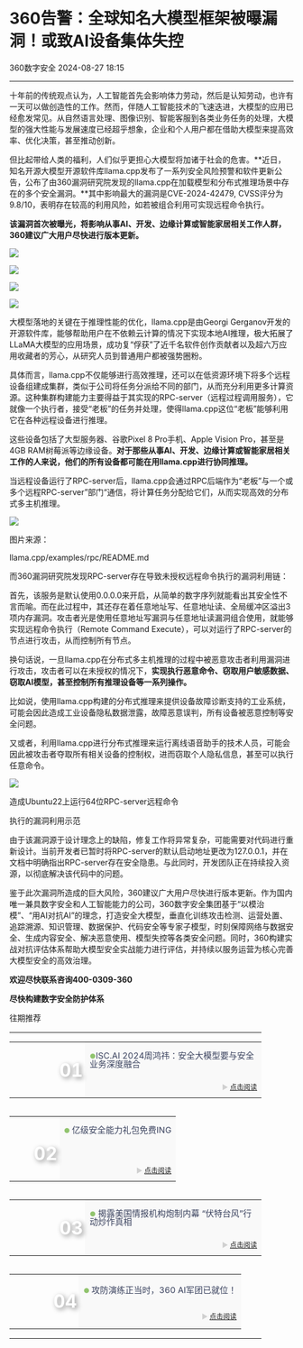 #  360告警：全球知名大模型框架被曝漏洞！或致AI设备集体失控   
 360数字安全   2024-08-27 18:15  
  
****  
十年前的传统观点认为，人工智能首先会影响体力劳动，然后是认知劳动，也许有一天可以做创造性的工作。然而，伴随人工智能技术的飞速迭进，大模型的应用已经愈发常见。从自然语言处理、图像识别、智能客服到各类业务任务的处理，大模型的强大性能与发展速度已经超乎想象，企业和个人用户都在借助大模型来提高效率、优化决策，甚至推动创新。  
  
  
但比起带给人类的福利，人们似乎更担心大模型将加诸于社会的危害。**近日，知名开源大模型开源软件库llama.cpp发布了一系列安全风险预警和软件更新公告，公布了由360漏洞研究院发现的llama.cpp在加载模型和分布式推理场景中存在的多个安全漏洞。**其中影响最大的漏洞是CVE-2024-42479, CVSS评分为9.8/10，表明存在较高的利用风险，如若被组合利用可实现远程命令执行。  
  
  
**该漏洞首次被曝光，将影响从事AI、开发、边缘计算或智能家居相关工作人群，360建议广大用户尽快进行版本更新。**  
  
  
![](https://mmbiz.qpic.cn/sz_mmbiz_png/pLEuriaaPnU35VoLib2bkYB9G5NcNXlDDkeWQicVyBQEpqDSgkAMmhnc3MLxIKBEAKwNG0hqCzL78gHicR5QwibJfOQ/640?wx_fmt=png&from=appmsg "")  
  
![](https://mmbiz.qpic.cn/sz_mmbiz_png/pLEuriaaPnU35VoLib2bkYB9G5NcNXlDDktMdOUacicr7YbzrtwofaGwOJhSoB5buGu2y0JiccgoEOFia7EoI5Jjn4A/640?wx_fmt=png&from=appmsg "")  
  
![](https://mmbiz.qpic.cn/sz_mmbiz_png/pLEuriaaPnU35VoLib2bkYB9G5NcNXlDDkqiaSicXgMKRkL3LZvu1XGBSib7aQbNZpt56BvZicSLvaS1EBf7z9FYbjNA/640?wx_fmt=png&from=appmsg "")  
  
![](https://mmbiz.qpic.cn/sz_mmbiz_png/pLEuriaaPnU35VoLib2bkYB9G5NcNXlDDkDSpSYNRTibwO3D0iaG26NiaNWibIkhicV13tBN9vYGicolEl6zFBcicf0POJQ/640?wx_fmt=png&from=appmsg "")  
  
  
  
  
大模型落地的关键在于推理性能的优化，llama.cpp是由Georgi Gerganov开发的开源软件库，能够帮助用户在不依赖云计算的情况下实现本地AI推理，极大拓展了LLaMA大模型的应用场景，成功复“俘获”了近千名软件创作贡献者以及超六万应用收藏者的芳心，从研究人员到普通用户都被强势圈粉。  
  
  
具体而言，llama.cpp不仅能够进行高效推理，还可以在低资源环境下将多个远程设备组建成集群，类似于公司将任务分派给不同的部门，从而充分利用更多计算资源。这种集群构建能力主要得益于其实现的RPC-server（远程过程调用服务），它就像一个执行者，接受“老板”的任务并处理，使得llama.cpp这位“老板”能够利用它在各种远程设备进行推理。  
  
  
这些设备包括了大型服务器、谷歌Pixel 8 Pro手机、Apple Vision Pro，甚至是4GB RAM树莓派等边缘设备。**对于那些从事AI、开发、边缘计算或智能家居相关工作的人来说，他们的所有设备都可能在用llama.cpp进行协同推理。**  
  
  
当远程设备运行了RPC-server后，llama.cpp会通过RPC后端作为“老板”与一个或多个远程RPC-server”部门“通信，将计算任务分配给它们，从而实现高效的分布式多主机推理。  
  
![](https://mmbiz.qpic.cn/sz_mmbiz_png/pLEuriaaPnU35VoLib2bkYB9G5NcNXlDDkr2ZMs6iaA9LF0jib5sjG86pvYMhf7Vhw0IO5ib59pic88LYevOmtBU7TSA/640?wx_fmt=png&from=appmsg "")  
  
图片来源：  
  
llama.cpp/examples/rpc/README.md  
  
  
而360漏洞研究院发现RPC-server存在导致未授权远程命令执行的漏洞利用链：  
  
  
首先，该服务是默认使用0.0.0.0来开启，从简单的数字序列就能看出其安全性不言而喻。而在此过程中，其还存在着任意地址写、任意地址读、全局缓冲区溢出3项内存漏洞。攻击者光是使用任意地址写漏洞与任意地址读漏洞组合使用，就能够实现远程命令执行（Remote Command Execute），可以对运行了RPC-server的节点进行攻击，从而控制所有节点。  
  
  
换句话说，一旦llama.cpp在分布式多主机推理的过程中被恶意攻击者利用漏洞进行攻击，攻击者可以在未授权的情况下，**实现执行恶意命令、窃取用户敏感数据、窃取AI模型，甚至控制所有推理设备等一系列操作。**  
  
  
比如说，使用llama.cpp构建的分布式推理来提供设备故障诊断支持的工业系统，可能会因此造成工业设备隐私数据泄露，故障恶意误判，所有设备被恶意控制等安全问题。  
  
  
又或者，利用llama.cpp进行分布式推理来运行离线语音助手的技术人员，可能会因此被攻击者夺取所有相关设备的控制权，进而窃取个人隐私信息，甚至可以执行任意命令。  
  
  
![](https://mmbiz.qpic.cn/sz_mmbiz_png/pLEuriaaPnU35VoLib2bkYB9G5NcNXlDDkvz3Ec2ia5SJwd3TH71UjsaoAWgXUZYVgiapXq4tZQJlOLxNkAgSFPhQg/640?wx_fmt=png&from=appmsg "")  
  
造成Ubuntu22上运行64位RPC-server远程命令  
  
执行的漏洞利用示范  
  
  
由于该漏洞源于设计理念上的缺陷，修复工作将异常复杂，可能需要对代码进行重新设计。当前开发者已暂时将RPC-server的默认启动地址更改为127.0.0.1，并在文档中明确指出RPC-server存在安全隐患。与此同时，开发团队正在持续投入资源，以彻底解决该代码中的问题。  
  
  
  
  
鉴于此次漏洞所造成的巨大风险，360建议广大用户尽快进行版本更新。作为国内唯一兼具数字安全和人工智能能力的公司，360数字安全集团基于“以模治模”、“用AI对抗AI”的理念，打造安全大模型，垂直化训练攻击检测、运营处置、追踪溯源、知识管理、数据保护、代码安全等专家子模型，时刻保障网络与数据安全、生成内容安全、解决恶意使用、模型失控等各类安全问题。同时，360构建实战对抗评估体系帮助大模型安全实战能力进行评估，并持续以服务运营为核心完善大模型安全的高效治理。  
  
  
**欢迎尽快联系咨询400-0309-360**  
  
**尽快构建数字安全防护体系**  
  
  
  
往期推荐  
  
<table><tbody><tr opera-tn-ra-comp="_$.pages:0.layers:0.comps:2.classicTable1:0"><td colspan="1" rowspan="1" opera-tn-ra-cell="_$.pages:0.layers:0.comps:2.classicTable1:0.td@@0" style="border-width: 0px;border-color: rgb(62, 62, 62) rgb(62, 62, 62) rgb(255, 255, 255);border-style: none;padding: 0px 0px 10px;" width="100.0000%"><section style="min-height: 40px;margin-right: 0%;margin-left: 0%;"><section style="width: 100%;margin-right: auto;margin-bottom: -10px;margin-left: auto;"><table width="100%"><tbody><tr opera-tn-ra-comp="_$.pages:0.layers:0.comps:2.classicTable1:0.td@@0:0.classicTable1:0"><td colspan="1" opera-tn-ra-cell="_$.pages:0.layers:0.comps:2.classicTable1:0.td@@0:0.classicTable1:0.td@@0" rowspan="2" style="border-color: rgb(62, 62, 62);border-style: none;background-position: 52.5363% 45.7778%;background-repeat: no-repeat;background-attachment: scroll;vertical-align: bottom;background-image: url(&#34;https://mmbiz.qpic.cn/sz_mmbiz_png/pLEuriaaPnU14AcNaY0PIJoaNmAU5DqI0jGNicIKvysfib1bw1jDIzNRNiaic2ibPEXQWN2ZQY5MGGskyYYBtHqmh3FQ/640?wx_fmt=png&#34;);padding: 0px;background-size: 114.91% !important;" width="30.0000%"><section style="margin-right: 0%;margin-bottom: 4px;margin-left: 0%;"><section style="text-align: right;padding-right: 4px;padding-left: 4px;color: rgb(255, 255, 255);font-size: 32px;line-height: 1;text-shadow: rgb(140, 140, 140) 3px 3px 9px;"><p><strong>01</strong></p></section></section></td><td colspan="1" rowspan="1" opera-tn-ra-cell="_$.pages:0.layers:0.comps:2.classicTable1:0.td@@0:0.classicTable1:0.td@@1" style="border-color: rgb(62, 62, 62);border-style: none;padding-top: 0px;padding-bottom: 0px;background-color: rgb(249, 249, 249);" width="70.0000%"><section style="margin-top: 10px;margin-right: 0%;margin-left: 0%;"><section style="color: rgb(140, 140, 140);line-height: 1;"><p style="text-wrap: wrap;"><span style="font-size: 12px;color: rgb(145, 196, 110);">●</span><span style="font-size: 15px;color: rgb(58, 66, 94);">ISC.AI 2024周鸿祎：安全大模型要与安全业务深度融合</span></p></section></section></td></tr><tr opera-tn-ra-comp="_$.pages:0.layers:0.comps:2.classicTable1:0.td@@0:0.classicTable1:1"><td colspan="1" rowspan="1" opera-tn-ra-cell="_$.pages:0.layers:0.comps:2.classicTable1:0.td@@0:0.classicTable1:1.td@@0" style="border-color: rgb(62, 62, 62);border-style: none;padding-top: 0px;padding-bottom: 0px;background-color: rgb(249, 249, 249);" width="70.0000%"><section style="margin: 10px 0%;"><section style="line-height: 1;color: rgb(140, 140, 140);font-size: 12px;"><p style="text-align: right;text-wrap: wrap;"><span style="color: rgb(208, 208, 208);">► <a target="_blank" href="http://mp.weixin.qq.com/s?__biz=MzA4MTg0MDQ4Nw==&amp;mid=2247573108&amp;idx=1&amp;sn=2739b368d965fe0ae4dd4319e17f0d23&amp;chksm=9f8d4e7ca8fac76a06d8fac278c8289eade5b8df25d9c1b82ef9053101d55afe3bab84dde90a&amp;scene=21#wechat_redirect" textvalue="点击阅读" linktype="text" imgurl="" imgdata="null" data-itemshowtype="0" tab="innerlink" data-linktype="2">点击阅读</a></span></p></section></section></td></tr></tbody></table></section></section></td></tr><tr opera-tn-ra-comp="_$.pages:0.layers:0.comps:2.classicTable1:1"><td colspan="1" rowspan="1" opera-tn-ra-cell="_$.pages:0.layers:0.comps:2.classicTable1:1.td@@0" style="border-width: 0px;border-color: rgb(62, 62, 62) rgb(62, 62, 62) rgb(255, 255, 255);border-style: none;padding: 0px 0px 10px;" width="100.0000%"><section style="min-height: 40px;margin-right: 0%;margin-left: 0%;"><section style="width: 100%;margin-right: auto;margin-bottom: -10px;margin-left: auto;"><table width="100%"><tbody><tr opera-tn-ra-comp="_$.pages:0.layers:0.comps:2.classicTable1:1.td@@0:0.classicTable1:0"><td colspan="1" opera-tn-ra-cell="_$.pages:0.layers:0.comps:2.classicTable1:1.td@@0:0.classicTable1:0.td@@0" rowspan="2" style="border-color: rgb(62, 62, 62);border-style: none;background-position: 0% 15.8332%;background-repeat: no-repeat;background-attachment: scroll;vertical-align: bottom;background-image: url(&#34;https://mmbiz.qpic.cn/sz_mmbiz_jpg/pLEuriaaPnU14AcNaY0PIJoaNmAU5DqI0sMj0szNdEM5ToKYhkntPJKVzial2Z2VjkSHoAMZbjVgDygLJCniblHcQ/640?wx_fmt=jpeg&#34;);padding: 0px;background-size: 100% !important;" width="30.0000%"><section style="margin-right: 0%;margin-bottom: 4px;margin-left: 0%;"><section style="text-align: right;padding-right: 4px;padding-left: 4px;color: rgb(255, 255, 255);font-size: 32px;line-height: 1;text-shadow: rgb(140, 140, 140) 3px 3px 9px;"><p><strong>02</strong></p></section></section></td><td colspan="1" rowspan="1" opera-tn-ra-cell="_$.pages:0.layers:0.comps:2.classicTable1:1.td@@0:0.classicTable1:0.td@@1" style="border-color: rgb(62, 62, 62);border-style: none;padding-top: 0px;padding-bottom: 0px;background-color: rgb(249, 249, 249);" width="70.0000%"><section style="margin-top: 10px;margin-right: 0%;margin-left: 0%;"><section style="color: rgb(140, 140, 140);line-height: 1;"><p style="text-wrap: wrap;"><span style="font-size: 12px;color: rgb(145, 196, 110);">● </span><span style="font-size: 15px;color: rgb(58, 66, 94);">亿级安全能力礼包免费ING</span></p><p style="text-wrap: wrap;"><span style="font-size: 15px;color: rgb(58, 66, 94);"><br/></span></p></section></section></td></tr><tr opera-tn-ra-comp="_$.pages:0.layers:0.comps:2.classicTable1:1.td@@0:0.classicTable1:1"><td colspan="1" rowspan="1" opera-tn-ra-cell="_$.pages:0.layers:0.comps:2.classicTable1:1.td@@0:0.classicTable1:1.td@@0" style="border-color: rgb(62, 62, 62);border-style: none;padding-top: 0px;padding-bottom: 0px;background-color: rgb(249, 249, 249);" width="70.0000%"><section style="margin: 10px 0%;"><section style="line-height: 1;color: rgb(140, 140, 140);font-size: 12px;"><p style="text-align: right;text-wrap: wrap;"><span style="color: rgb(208, 208, 208);">► <a target="_blank" href="http://mp.weixin.qq.com/s?__biz=MzA4MTg0MDQ4Nw==&amp;mid=2247572983&amp;idx=1&amp;sn=9147a7f55e9a9c8afafc2fe4dac249c5&amp;chksm=9f8d4dffa8fac4e92facb80ff7ec30700c688e13eb4035429d1c9666eb137147c92cd80a02bd&amp;scene=21#wechat_redirect" textvalue="点击阅读" linktype="text" imgurl="" imgdata="null" data-itemshowtype="0" tab="innerlink" data-linktype="2">点击阅读</a></span></p></section></section></td></tr></tbody></table></section></section></td></tr><tr opera-tn-ra-comp="_$.pages:0.layers:0.comps:2.classicTable1:2"><td colspan="1" rowspan="1" opera-tn-ra-cell="_$.pages:0.layers:0.comps:2.classicTable1:2.td@@0" style="border-width: 0px;border-color: rgb(62, 62, 62) rgb(62, 62, 62) rgb(255, 255, 255);border-style: none;padding: 0px 0px 10px;" width="100.0000%"><section style="min-height: 40px;margin-right: 0%;margin-left: 0%;"><section style="width: 100%;margin-right: auto;margin-bottom: -10px;margin-left: auto;"><table width="100%"><tbody><tr opera-tn-ra-comp="_$.pages:0.layers:0.comps:2.classicTable1:2.td@@0:0.classicTable1:0"><td colspan="1" opera-tn-ra-cell="_$.pages:0.layers:0.comps:2.classicTable1:2.td@@0:0.classicTable1:0.td@@0" rowspan="2" style="border-color: rgb(62, 62, 62);border-style: none;background-position: 0% 43.1722%;background-repeat: no-repeat;background-attachment: scroll;vertical-align: bottom;background-image: url(&#34;https://mmbiz.qpic.cn/sz_mmbiz_png/pLEuriaaPnU14AcNaY0PIJoaNmAU5DqI0neDxEndj699JTrQspDmS9PGbg8xYuD4iauThkGn6pEGPVCibO0W577Gg/640?wx_fmt=png&#34;);padding: 0px;background-size: 100% !important;" width="30.0000%"><section style="margin-right: 0%;margin-bottom: 4px;margin-left: 0%;"><section style="text-align: right;padding-right: 4px;padding-left: 4px;color: rgb(255, 255, 255);font-size: 32px;line-height: 1;text-shadow: rgb(140, 140, 140) 3px 3px 9px;"><p><strong>03</strong></p></section></section></td><td colspan="1" rowspan="1" opera-tn-ra-cell="_$.pages:0.layers:0.comps:2.classicTable1:2.td@@0:0.classicTable1:0.td@@1" style="border-color: rgb(62, 62, 62);border-style: none;padding-top: 0px;padding-bottom: 0px;background-color: rgb(249, 249, 249);" width="70.0000%"><section style="margin-top: 10px;margin-right: 0%;margin-left: 0%;"><section style="color: rgb(140, 140, 140);line-height: 1;"><p style="text-wrap: wrap;"><span style="font-size: 12px;color: rgb(145, 196, 110);">●</span><span style="color:#3a425e;"><span style="font-size: 15px;"> </span></span><span style="color: rgb(58, 66, 94);font-size: 15px;">揭露美国情报机构炮制内幕 “伏特台风”行动炒作真相</span></p></section></section></td></tr><tr opera-tn-ra-comp="_$.pages:0.layers:0.comps:2.classicTable1:2.td@@0:0.classicTable1:1"><td colspan="1" rowspan="1" opera-tn-ra-cell="_$.pages:0.layers:0.comps:2.classicTable1:2.td@@0:0.classicTable1:1.td@@0" style="border-color: rgb(62, 62, 62);border-style: none;padding-top: 0px;padding-bottom: 0px;background-color: rgb(249, 249, 249);" width="70.0000%"><section style="margin: 10px 0%;"><section style="line-height: 1;color: rgb(140, 140, 140);font-size: 12px;"><p style="text-align: right;text-wrap: wrap;"><span style="color: rgb(208, 208, 208);">► <a target="_blank" href="http://mp.weixin.qq.com/s?__biz=MzA4MTg0MDQ4Nw==&amp;mid=2247572798&amp;idx=1&amp;sn=0574d1a9a4d18cba4d76f6a8d57b4d96&amp;chksm=9f8d4d36a8fac420017cd3cd65b23bf947d0fb5e5d9364ab3beafd6815f5a752a98cf321e0a1&amp;scene=21#wechat_redirect" textvalue="点击阅读" linktype="text" imgurl="" imgdata="null" data-itemshowtype="0" tab="innerlink" data-linktype="2">点击阅读</a></span></p></section></section></td></tr></tbody></table></section></section></td></tr><tr opera-tn-ra-comp="_$.pages:0.layers:0.comps:2.classicTable1:3"><td colspan="1" rowspan="1" opera-tn-ra-cell="_$.pages:0.layers:0.comps:2.classicTable1:3.td@@0" style="border-width: 0px;border-color: rgb(62, 62, 62) rgb(62, 62, 62) rgb(255, 255, 255);border-style: none;padding: 0px 0px 10px;" width="100.0000%"><section style="min-height: 40px;margin-right: 0%;margin-left: 0%;"><section style="width: 100%;margin-right: auto;margin-bottom: -10px;margin-left: auto;"><table width="100%"><tbody><tr opera-tn-ra-comp="_$.pages:0.layers:0.comps:2.classicTable1:3.td@@0:0.classicTable1:0"><td colspan="1" opera-tn-ra-cell="_$.pages:0.layers:0.comps:2.classicTable1:3.td@@0:0.classicTable1:0.td@@0" rowspan="2" style="border-color: rgb(62, 62, 62);border-style: none;background-position: 51.7208% 0%;background-repeat: no-repeat;background-attachment: scroll;vertical-align: bottom;background-image: url(&#34;https://mmbiz.qpic.cn/sz_mmbiz_jpg/pLEuriaaPnU14AcNaY0PIJoaNmAU5DqI0llUHsrLibvKV8e8HbkCP6n58Sic2JxbFfMxviawkzJlrzGC55Qq25icHSA/640?wx_fmt=jpeg&#34;);padding: 0px;background-size: 181.124% !important;" width="30.0000%"><section style="margin-right: 0%;margin-bottom: 4px;margin-left: 0%;"><section style="text-align: right;padding-right: 4px;padding-left: 4px;color: rgb(255, 255, 255);font-size: 32px;line-height: 1;text-shadow: rgb(140, 140, 140) 3px 3px 9px;"><p><strong>04</strong></p></section></section></td><td colspan="1" rowspan="1" opera-tn-ra-cell="_$.pages:0.layers:0.comps:2.classicTable1:3.td@@0:0.classicTable1:0.td@@1" style="border-color: rgb(62, 62, 62);border-style: none;padding-top: 0px;padding-bottom: 0px;background-color: rgb(249, 249, 249);" width="70.0000%"><section style="margin-top: 10px;margin-right: 0%;margin-left: 0%;"><section style="color: rgb(140, 140, 140);line-height: 1;"><p style="text-wrap: wrap;"><span style="font-size: 12px;color: rgb(145, 196, 110);">● </span><span style="font-size: 15px;color: rgb(58, 66, 94);">攻防演练正当时，360 AI军团已就位！</span></p></section></section></td></tr><tr opera-tn-ra-comp="_$.pages:0.layers:0.comps:2.classicTable1:3.td@@0:0.classicTable1:1"><td colspan="1" rowspan="1" opera-tn-ra-cell="_$.pages:0.layers:0.comps:2.classicTable1:3.td@@0:0.classicTable1:1.td@@0" style="border-color: rgb(62, 62, 62);border-style: none;padding-top: 0px;padding-bottom: 0px;background-color: rgb(249, 249, 249);" width="70.0000%"><section style="margin: 10px 0%;"><section style="line-height: 1;color: rgb(140, 140, 140);font-size: 12px;"><p style="text-align: right;text-wrap: wrap;"><span style="color: rgb(208, 208, 208);">► <a target="_blank" href="http://mp.weixin.qq.com/s?__biz=MzA4MTg0MDQ4Nw==&amp;mid=2247572083&amp;idx=1&amp;sn=b79201d4c49fcf1074bc763ca03dee63&amp;chksm=9f8d4a7ba8fac36d52ae82649d961032c3c0d3857f8e65d4311b595cfc944311fdfdb79b2170&amp;scene=21#wechat_redirect" textvalue="点击阅读" linktype="text" imgurl="" imgdata="null" data-itemshowtype="0" tab="innerlink" data-linktype="2">点击阅读</a></span></p></section></section></td></tr></tbody></table></section></section></td></tr></tbody></table>  
  
  
